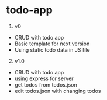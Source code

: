 # todo-app

1. v0

- CRUD with todo app
- Basic template for next version
- Using static todo data in JS file

2. v1.0

- CRUD with todo app
- using express for server
- get todos from todos.json
- edit todos.json with changing todos
